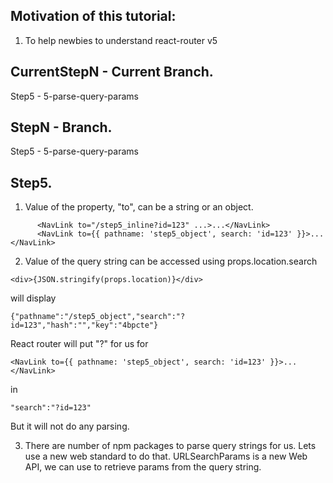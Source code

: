 ## Motivation of this tutorial:

1.  To help newbies to understand react-router v5

## CurrentStepN - Current Branch.

Step5 - 5-parse-query-params

## StepN - Branch.

Step5 - 5-parse-query-params

## Step5.

1. Value of the property, "to", can be a string or an object.

```
      <NavLink to="/step5_inline?id=123" ...>...</NavLink>
      <NavLink to={{ pathname: 'step5_object', search: 'id=123' }}>...</NavLink>
```

2. Value of the query string can be accessed using props.location.search

```
<div>{JSON.stringify(props.location)}</div>
```

will display

```
{"pathname":"/step5_object","search":"?id=123","hash":"","key":"4bpcte"}
```

React router will put "?" for us for

```
<NavLink to={{ pathname: 'step5_object', search: 'id=123' }}>...</NavLink>
```

in

```
"search":"?id=123"
```

But it will not do any parsing.

3. There are number of npm packages to parse query strings for us.
   Lets use a new web standard to do that.
   URLSearchParams is a new Web API, we can use to retrieve params from the query string.
